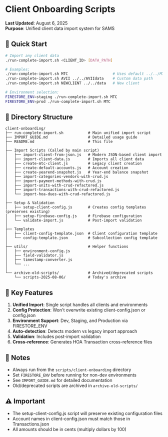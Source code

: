 # Client Onboarding Scripts

**Last Updated**: August 6, 2025  
**Purpose**: Unified client data import system for SAMS

## 🚀 Quick Start

```bash
# Import any client data
./run-complete-import.sh <CLIENT_ID> [DATA_PATH]

# Examples:
./run-complete-import.sh MTC                    # Uses default ../../MTCdata
./run-complete-import.sh AVII ../../AVIIdata    # Custom data path
./run-complete-import.sh NEWCLIENT ../../data   # New client

# Environment selection:
FIRESTORE_ENV=staging ./run-complete-import.sh MTC
FIRESTORE_ENV=prod ./run-complete-import.sh MTC
```

## 📁 Directory Structure

```
client-onboarding/
├── run-complete-import.sh           # Main unified import script
├── IMPORT_GUIDE.md                  # Detailed usage guide
├── README.md                        # This file
│
├── Import Scripts (Called by main script)
│   ├── import-client-from-json.js   # Modern JSON-based client import
│   ├── import-client-data.js        # Imports all client data
│   ├── create-mtc-client.js         # Legacy client creation
│   ├── create-default-accounts.js   # Account creation
│   ├── create-yearend-snapshot.js   # Year-end balance snapshot
│   ├── import-categories-vendors-with-crud.js
│   ├── import-payment-methods-with-crud.js
│   ├── import-units-with-crud-refactored.js
│   ├── import-transactions-with-crud-refactored.js
│   └── import-hoa-dues-with-crud-refactored.js
│
├── Setup & Validation
│   ├── setup-client-config.js       # Creates config templates (preserves existing)
│   ├── setup-firebase-config.js     # Firebase configuration
│   └── validate-import.js           # Post-import validation
│
├── Templates
│   ├── client-config-template.json  # Client configuration template
│   └── config-template.json         # Subcollection config template
│
├── utils/                           # Helper functions
│   ├── environment-config.js
│   ├── field-validator.js
│   ├── timestamp-converter.js
│   └── ...
│
└── archive-old-scripts/             # Archived/deprecated scripts
    └── scripts-2025-08-06/          # Today's archive
```

## 🔑 Key Features

1. **Unified Import**: Single script handles all clients and environments
2. **Config Protection**: Won't overwrite existing client-config.json or config.json
3. **Environment Support**: Dev, Staging, and Production via FIRESTORE_ENV
4. **Auto-detection**: Detects modern vs legacy import approach
5. **Validation**: Includes post-import validation
6. **Cross-reference**: Generates HOA Transaction cross-reference files

## 📝 Notes

- Always run from the `scripts/client-onboarding` directory
- Set `FIRESTORE_ENV` before running for non-dev environments
- See `IMPORT_GUIDE.md` for detailed documentation
- Old/deprecated scripts are archived in `archive-old-scripts/`

## ⚠️ Important

- The setup-client-config.js script will preserve existing configuration files
- Account names in client-config.json must match those in Transactions.json
- All amounts should be in cents (multiply dollars by 100)